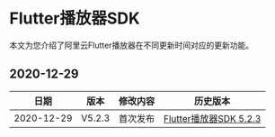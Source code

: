 # Flutter播放器SDK

本文为您介绍了阿里云Flutter播放器在不同更新时间对应的更新功能。

## 2020-12-29

|日期|版本|修改内容|历史版本|
|--|--|----|----|
|2020-12-29|V5.2.3|首次发布|[Flutter播放器SDK 5.2.3](https://alivc-demo-cms.alicdn.com/versionProduct/sourceCode/playVideo/5.2.3/flutter_aliplayer_5.2.3.zip)|

